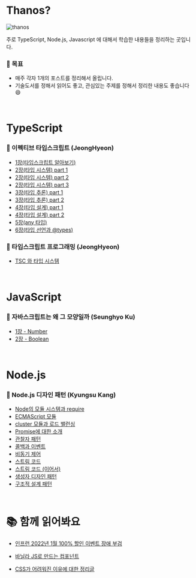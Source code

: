 # Thanos?

![thanos](https://user-images.githubusercontent.com/37819666/153756247-4239160b-31f6-4f00-9b83-a821d4e288c9.gif)  

주로 TypeScript, Node.js, Javascript 에 대해서 학습한 내용들을 정리하는 곳입니다.   


### 📝 목표
* 매주 각자 1개의 포스트를 정리해서 올립니다.
* 기술도서를 정해서 읽어도 좋고, 관심있는 주제를 정해서 정리한 내용도 좋습니다 😄

<br />

# TypeScript
### 📌 이펙티브 타입스크립트 (JeongHyeon)
* [1장(타입스크립트 알아보기)](https://github.com/forest-membership/thanos/blob/main/Typescript/effective-typescript-section1.md)  
* [2장(타입 시스템) part 1](https://github.com/forest-membership/thanos/blob/main/Typescript/effective-typescript-section2-1.md)  
* [2장(타입 시스템) part 2](https://github.com/forest-membership/thanos/blob/main/Typescript/effective-typescript-section2-2.md)  
* [2장(타입 시스템) part 3](https://github.com/forest-membership/thanos/blob/main/Typescript/effective-typescript-section2-3.md)
* [3장(타입 추론) part 1](https://github.com/forest-membership/thanos/blob/main/Typescript/effective-typescript-section3-1.md)  
* [3장(타입 추론) part 2](https://github.com/forest-membership/thanos/blob/main/Typescript/effective-typescript-section3-2.md)  
* [4장(타입 설계) part 1](https://github.com/forest-membership/thanos/blob/main/Typescript/effective-typescript-section4-1.md)  
* [4장(타입 설계) part 2](https://github.com/forest-membership/thanos/blob/main/Typescript/effective-typescript-section4-2.md)  
* [5장(any 타입)](https://github.com/forest-membership/thanos/blob/main/Typescript/effective-typescript-section5.md)  
* [6장(타입 선언과 @types)](https://github.com/forest-membership/thanos/blob/main/Typescript/effective-typescript-section6.md)  

### 📌 타입스크립트 프로그래밍 (JeongHyeon)
* [TSC 와 타입 시스템](https://github.com/forest-membership/thanos/blob/main/Typescript/typescript-programming-1.md)

<br />

# JavaScript
### 📌 자바스크립트는 왜 그 모양일까 (Seunghyo Ku)
* [1장 - Number](https://github.com/forest-membership/thanos/blob/main/JavaScript/Number.md)  
* [2장 - Boolean](https://github.com/forest-membership/thanos/blob/main/JavaScript/Bool.md)  

<br />

# Node.js
### 📌 Node.js 디자인 패턴 (Kyungsu Kang)
* [Node의 모듈 시스템과 require](https://github.com/forest-membership/thanos/blob/main/Node.js/Node%EC%9D%98%20%EB%AA%A8%EB%93%88%20%EC%8B%9C%EC%8A%A4%ED%85%9C%EA%B3%BC%20require.md)  
* [ECMAScript 모듈](https://github.com/forest-membership/thanos/blob/main/Node.js/ECMAScript%20Module.md)  
* [cluster 모듈과 로드 밸런싱](https://github.com/forest-membership/thanos/blob/main/Node.js/Node.js%EC%9D%98_Cluster_Module%EA%B3%BC%2C_%EB%A1%9C%EB%93%9C_%EB%B0%B8%EB%9F%B0%EC%8B%B1.md)  
* [Promise에 대한 소개](https://github.com/forest-membership/thanos/blob/main/Node.js/Promise%EC%97%90_%EB%8C%80%ED%95%9C_%EC%86%8C%EA%B0%9C.md)  
* [관찰자 패턴](https://github.com/forest-membership/thanos/blob/main/Node.js/%EA%B4%80%EC%B0%B0%EC%9E%90_%ED%8C%A8%ED%84%B4.md)  
* [콜백과 이벤트](https://github.com/forest-membership/thanos/blob/main/Node.js/%EC%BD%9C%EB%B0%B1%EA%B3%BC_%EC%9D%B4%EB%B2%A4%ED%8A%B8.md)  
* [비동기 제어](https://github.com/forest-membership/thanos/blob/main/Node.js/%EB%B9%84%EB%8F%99%EA%B8%B0_%EC%A0%9C%EC%96%B4.md)
* [스트림 코드](https://github.com/forest-membership/thanos/blob/main/Node.js/%EC%8A%A4%ED%8A%B8%EB%A6%BC_%EC%BD%94%EB%94%A9.md)
* [스트림 코드 (이어서)](https://github.com/forest-membership/thanos/blob/main/Node.js/%EC%8A%A4%ED%8A%B8%EB%A6%BC_%EC%BD%94%EB%94%A9(%EC%9D%B4%EC%96%B4%EC%84%9C).md)
* [생성자 디자인 패턴](https://github.com/forest-membership/thanos/blob/main/Node.js/%EC%83%9D%EC%84%B1%EC%9E%90_%EB%94%94%EC%9E%90%EC%9D%B8_%ED%8C%A8%ED%84%B4.md)
* [구조적 설계 패턴](https://github.com/forest-membership/thanos/blob/main/Node.js/%EA%B5%AC%EC%A1%B0%EC%A0%81_%EC%84%A4%EA%B3%84_%ED%8C%A8%ED%84%B4.md)

<br />

# 📚 함께 읽어봐요
* [인프런 2022년 1월 100% 할인 이벤트 장애 부검](https://tech.inflab.com/202201-event-postmortem/)

* [바닐라 JS로 만드는 컴포넌트](https://junilhwang.github.io/TIL/Javascript/Design/Vanilla-JS-Component/#_1-%E1%84%87%E1%85%AE%E1%86%AF%E1%84%91%E1%85%A7%E1%86%AB%E1%84%92%E1%85%A1%E1%86%B7%E1%84%8B%E1%85%B3%E1%86%AF-%E1%84%80%E1%85%A1%E1%86%B7%E1%84%8C%E1%85%B5%E1%84%92%E1%85%A1%E1%84%80%E1%85%B5)

* [CSS가 어려워진 이유에 대한 정리글](https://velog.io/@teo/css-history-1)

